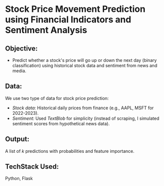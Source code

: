 # Stock Price Movement Prediction using Financial Indicators and Sentiment Analysis


<h2>
  Objective:
</h2>
<ul>
  <li>
    Predict whether a stock's price will go up or down the next day (binary classification) using historical stock data and sentiment from news and media.
  </li>
</ul>

<be>

<h2>
  Data:
</h2>
We use two type of data for stock price prediction:
<ul>
  <li>
    <em>Stock data:</em> Historical daily prices from finance (e.g., AAPL, MSFT for 2022-2023).
  </li>
  <li>
    <em>Sentiment:</em> Used <I>TextBlob</I> for simplicity (instead of scraping, I simulated sentiment scores from hypothetical news data).
  </li>
</ul>

<be>

<h2>
  Output:
</h2>
A list of <i>k</i> predictions with probabilities and feature importance.


<h2>
  TechStack Used:
</h2>
Python, Flask


